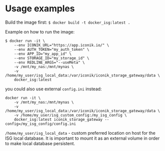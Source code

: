 # Usage examples
Build the image first:
`$ docker build -t docker_isg:latest .`

Example on how to run the image:
```
$ docker run -it \
    --env ICONIK_URL="https://app.iconik.io/" \
    --env AUTH_TOKEN="my_auth_token" \
    --env APP_ID="my_app_id" \
    --env STORAGE_ID="my_storage_id" \
    --env REDLINE_ARGS="--useMeta" \
    -v /mnt/my_nas:/mnt/mynas \
    -v /home/my_user/isg_local_data:/var/iconik/iconik_storage_gateway/data \
    docker_isg:latest
```

you could also use external `config.ini` instead:
```
docker run -it \
    -v /mnt/my_nas:/mnt/mynas \
    -v /home/my_user/isg_local_data:/var/iconik/iconik_storage_gateway/data \
    -v /home/my_user/isg_custom_config:/my_isg_config \
    docker_isg:latest iconik_storage_gateway --config=/my_isg_config/config.ini
```

`/home/my_user/isg_local_data` - custom preferred location on host
for the ISG local database. It is important to mount it as an external
volume in order to make local database persistent.
